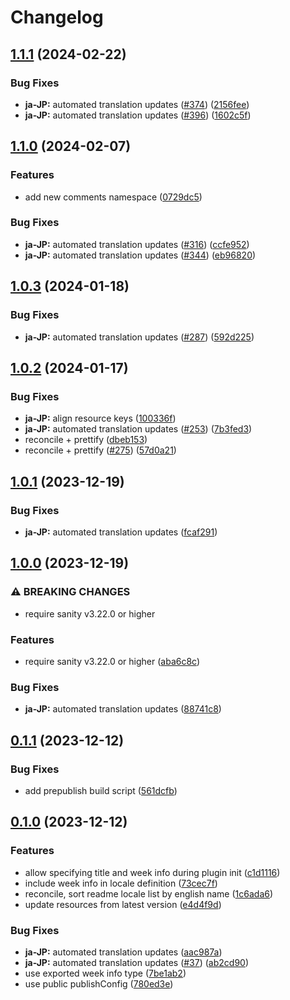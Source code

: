 # Changelog

## [1.1.1](https://github.com/sanity-io/locales/compare/locale-ja-jp-v1.1.0...locale-ja-jp-v1.1.1) (2024-02-22)


### Bug Fixes

* **ja-JP:** automated translation updates ([#374](https://github.com/sanity-io/locales/issues/374)) ([2156fee](https://github.com/sanity-io/locales/commit/2156fee4e1dca28c8387c562b05da95031c812e8))
* **ja-JP:** automated translation updates ([#396](https://github.com/sanity-io/locales/issues/396)) ([1602c5f](https://github.com/sanity-io/locales/commit/1602c5f1b7b4a0cd99cc86e22b186d40194735f7))

## [1.1.0](https://github.com/sanity-io/locales/compare/locale-ja-jp-v1.0.3...locale-ja-jp-v1.1.0) (2024-02-07)


### Features

* add new comments namespace ([0729dc5](https://github.com/sanity-io/locales/commit/0729dc52cd29ac2611250663a32a7f1a5a039500))


### Bug Fixes

* **ja-JP:** automated translation updates ([#316](https://github.com/sanity-io/locales/issues/316)) ([ccfe952](https://github.com/sanity-io/locales/commit/ccfe952797985399ddead24cd285ec02a8b307c1))
* **ja-JP:** automated translation updates ([#344](https://github.com/sanity-io/locales/issues/344)) ([eb96820](https://github.com/sanity-io/locales/commit/eb968206f6589fe7680b177a4c48806356377b8f))

## [1.0.3](https://github.com/sanity-io/locales/compare/locale-ja-jp-v1.0.2...locale-ja-jp-v1.0.3) (2024-01-18)


### Bug Fixes

* **ja-JP:** automated translation updates ([#287](https://github.com/sanity-io/locales/issues/287)) ([592d225](https://github.com/sanity-io/locales/commit/592d2259dcc0201742e332203e4b46484a1fe309))

## [1.0.2](https://github.com/sanity-io/locales/compare/locale-ja-jp-v1.0.1...locale-ja-jp-v1.0.2) (2024-01-17)


### Bug Fixes

* **ja-JP:** align resource keys ([100336f](https://github.com/sanity-io/locales/commit/100336f8c068a21d0ae921edca14c0200d8568da))
* **ja-JP:** automated translation updates ([#253](https://github.com/sanity-io/locales/issues/253)) ([7b3fed3](https://github.com/sanity-io/locales/commit/7b3fed33da1b29b293cb94fcee8c372bda4cf9e2))
* reconcile + prettify ([dbeb153](https://github.com/sanity-io/locales/commit/dbeb153fc3f80207e357a888431d2fd739617821))
* reconcile + prettify ([#275](https://github.com/sanity-io/locales/issues/275)) ([57d0a21](https://github.com/sanity-io/locales/commit/57d0a21e05f631d47d74a2c029c9dcc3993bc7b0))

## [1.0.1](https://github.com/sanity-io/locales/compare/locale-ja-jp-v1.0.0...locale-ja-jp-v1.0.1) (2023-12-19)


### Bug Fixes

* **ja-JP:** automated translation updates ([fcaf291](https://github.com/sanity-io/locales/commit/fcaf29103f9b20ce30210e9e59b5fbecfc3dbf95))

## [1.0.0](https://github.com/sanity-io/locales/compare/locale-ja-jp-v0.1.1...locale-ja-jp-v1.0.0) (2023-12-19)


### ⚠ BREAKING CHANGES

* require sanity v3.22.0 or higher

### Features

* require sanity v3.22.0 or higher ([aba6c8c](https://github.com/sanity-io/locales/commit/aba6c8c3fd4f6e11b193b96a3821420f72ccc47d))


### Bug Fixes

* **ja-JP:** automated translation updates ([88741c8](https://github.com/sanity-io/locales/commit/88741c865391a615fe5f2383c158960b5ecf4fb5))

## [0.1.1](https://github.com/sanity-io/locales/compare/locale-ja-jp-v0.1.0...locale-ja-jp-v0.1.1) (2023-12-12)


### Bug Fixes

* add prepublish build script ([561dcfb](https://github.com/sanity-io/locales/commit/561dcfb24ab12f98fcc590b0dbc2cf297ea60485))

## [0.1.0](https://github.com/sanity-io/locales/compare/locale-ja-jp-v0.0.1...locale-ja-jp-v0.1.0) (2023-12-12)


### Features

* allow specifying title and week info during plugin init ([c1d1116](https://github.com/sanity-io/locales/commit/c1d1116bab0c99c6506a9744e33d6cf282bf1c1b))
* include week info in locale definition ([73cec7f](https://github.com/sanity-io/locales/commit/73cec7fb69ac92a565282aac0d08f13b634372fb))
* reconcile, sort readme locale list by english name ([1c6ada6](https://github.com/sanity-io/locales/commit/1c6ada624e83307f820d6c4ce1e7560eaf94b151))
* update resources from latest version ([e4d4f9d](https://github.com/sanity-io/locales/commit/e4d4f9daf8c2566f3ee7c9b002ac6d0051a2734c))


### Bug Fixes

* **ja-JP:** automated translation updates ([aac987a](https://github.com/sanity-io/locales/commit/aac987abfe7f009ff45f800c323ea0bc9eed2def))
* **ja-JP:** automated translation updates ([#37](https://github.com/sanity-io/locales/issues/37)) ([ab2cd90](https://github.com/sanity-io/locales/commit/ab2cd902cec13f3dae2fdd18fd0bb1549756f1dc))
* use exported week info type ([7be1ab2](https://github.com/sanity-io/locales/commit/7be1ab27939e1836e000155c576362fb5f54bd3e))
* use public publishConfig ([780ed3e](https://github.com/sanity-io/locales/commit/780ed3e6d35198fedebd769e71bf1dcc09fc6528))
